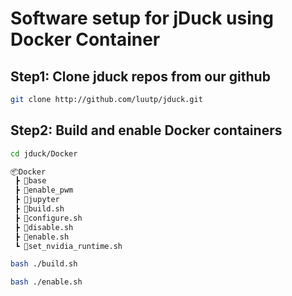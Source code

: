 # Software setup for jDuck using Docker Container

## Step1: Clone jduck repos from our github

``` sh
git clone http://github.com/luutp/jduck.git
```
## Step2: Build and enable Docker containers

``` sh
cd jduck/Docker
```

``` bash linenums="0"
📦Docker
 ┣ 📂base
 ┣ 📂enable_pwm
 ┣ 📂jupyter
 ┣ 📜build.sh
 ┣ 📜configure.sh
 ┣ 📜disable.sh
 ┣ 📜enable.sh
 ┗ 📜set_nvidia_runtime.sh
```

```sh
bash ./build.sh
```

``` bash
bash ./enable.sh
```